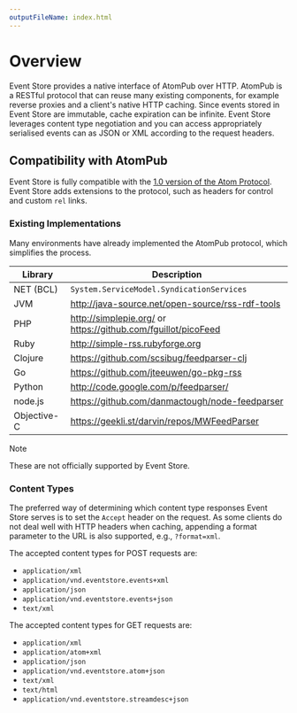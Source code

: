 ```yaml
---
outputFileName: index.html
---
```


# Overview

Event Store provides a native interface of AtomPub over HTTP. AtomPub is a RESTful protocol that can reuse many existing components, for example reverse proxies and a client's native HTTP caching. Since events stored in Event Store are immutable, cache expiration can be infinite. Event Store leverages content type negotiation and you can access appropriately serialised events can as JSON or XML according to the request headers.

## Compatibility with AtomPub

Event Store is fully compatible with the [1.0 version of the Atom Protocol](http://tools.ietf.org/html/rfc4287). Event Store adds extensions to the protocol, such as headers for control and custom `rel` links.

### Existing Implementations

Many environments have already implemented the AtomPub protocol, which simplifies the process.

| Library     | Description                                                       |
| ----------- | ----------------------------------------------------------------- |
| NET (BCL)   | `System.ServiceModel.SyndicationServices`                         |
| JVM         | <http://java-source.net/open-source/rss-rdf-tools>                |
| PHP         | <http://simplepie.org/> or <https://github.com/fguillot/picoFeed> |
| Ruby        | <http://simple-rss.rubyforge.org>                                 |
| Clojure     | <https://github.com/scsibug/feedparser-clj>                       |
| Go          | <https://github.com/jteeuwen/go-pkg-rss>                          |
| Python      | <http://code.google.com/p/feedparser/>                            |
| node.js     | <https://github.com/danmactough/node-feedparser>                  |
| Objective-C | <https://geekli.st/darvin/repos/MWFeedParser>                     |

> [!NOTE]
> These are not officially supported by Event Store.

### Content Types

The preferred way of determining which content type responses Event Store serves is to set the `Accept` header on the request. As some clients do not deal well with HTTP headers when caching, appending a format parameter to the URL is also supported, e.g., `?format=xml`.

The accepted content types for POST requests are:

-   `application/xml`
-   `application/vnd.eventstore.events+xml`
-   `application/json`
-   `application/vnd.eventstore.events+json`
-   `text/xml`

The accepted content types for GET requests are:

-   `application/xml`
-   `application/atom+xml`
-   `application/json`
-   `application/vnd.eventstore.atom+json`
-   `text/xml`
-   `text/html`
- `application/vnd.eventstore.streamdesc+json`
